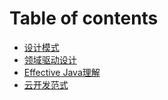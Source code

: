 # Table of contents

* [设计模式](README.md)
* [领域驱动设计](ling-yu-qu-dong-she-ji.md)
* [Effective Java理解](effective-java-li-jie.md)
* [云开发范式](yun-kai-fa-fan-shi.md)

